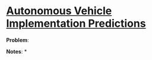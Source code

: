# [Autonomous Vehicle Implementation Predictions](https://www.vtpi.org/avip.pdf)

**Problem**: 

**Notes**:
* 
